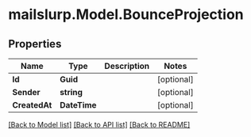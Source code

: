 # mailslurp.Model.BounceProjection
## Properties

Name | Type | Description | Notes
------------ | ------------- | ------------- | -------------
**Id** | **Guid** |  | [optional] 
**Sender** | **string** |  | [optional] 
**CreatedAt** | **DateTime** |  | [optional] 

[[Back to Model list]](../README#documentation-for-models) [[Back to API list]](../README#documentation-for-api-endpoints) [[Back to README]](../README)

